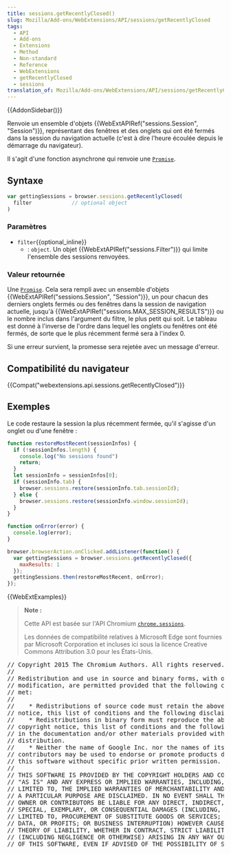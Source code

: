 ```yaml
---
title: sessions.getRecentlyClosed()
slug: Mozilla/Add-ons/WebExtensions/API/sessions/getRecentlyClosed
tags:
  - API
  - Add-ons
  - Extensions
  - Method
  - Non-standard
  - Reference
  - WebExtensions
  - getRecentlyClosed
  - sessions
translation_of: Mozilla/Add-ons/WebExtensions/API/sessions/getRecentlyClosed
---
```

{{AddonSidebar()}}

Renvoie un ensemble d'objets {{WebExtAPIRef("sessions.Session", "Session")}}, représentant des fenêtres et des onglets qui ont été fermés dans la session du navigation actuelle (c'est à dire l'heure écoulée depuis le démarrage du navigateur).

Il s'agit d'une fonction asynchrone qui renvoie une [`Promise`](/fr/docs/Web/JavaScript/Reference/Objets_globaux/Promise).

## Syntaxe

```js
var gettingSessions = browser.sessions.getRecentlyClosed(
  filter             // optional object
)
```

### Paramètres

- `filter`{{optional_inline}}
  - : `object`. Un objet {{WebExtAPIRef("sessions.Filter")}} qui limite l'ensemble des sessions renvoyées.

### Valeur retournée

Une [`Promise`](/fr/docs/Web/JavaScript/Reference/Objets_globaux/Promise). Cela sera rempli avec un ensemble d'objets {{WebExtAPIRef("sessions.Session", "Session")}}, un pour chacun des derniers onglets fermés ou des fenêtres dans la session de navigation actuelle, jusqu'à  {{WebExtAPIRef("sessions.MAX_SESSION_RESULTS")}} ou le nombre inclus dans l'argument du filtre, le plus petit qui soit. Le tableau est donné à l'inverse de l'ordre dans lequel les onglets ou fenêtres ont été fermés, de sorte que le plus récemment fermé sera à l'index 0.

Si une erreur survient, la promesse sera rejetée avec un message d'erreur.

## Compatibilité du navigateur

{{Compat("webextensions.api.sessions.getRecentlyClosed")}}

## Exemples

Le code restaure la session la plus récemment fermée, qu'il s'agisse d'un onglet ou d'une fenêtre :

```js
function restoreMostRecent(sessionInfos) {
  if (!sessionInfos.length) {
    console.log("No sessions found")
    return;
  }
  let sessionInfo = sessionInfos[0];
  if (sessionInfo.tab) {
    browser.sessions.restore(sessionInfo.tab.sessionId);
  } else {
    browser.sessions.restore(sessionInfo.window.sessionId);
  }
}

function onError(error) {
  console.log(error);
}

browser.browserAction.onClicked.addListener(function() {
  var gettingSessions = browser.sessions.getRecentlyClosed({
    maxResults: 1
  });
  gettingSessions.then(restoreMostRecent, onError);
});
```

{{WebExtExamples}}

> **Note :**
>
> Cette API est basée sur l'API Chromium [`chrome.sessions`](https://developer.chrome.com/extensions/sessions).
>
> Les données de compatibilité relatives à Microsoft Edge sont fournies par Microsoft Corporation et incluses ici sous la licence Creative Commons Attribution 3.0 pour les États-Unis.

<div class="hidden"><pre>// Copyright 2015 The Chromium Authors. All rights reserved.
//
// Redistribution and use in source and binary forms, with or without
// modification, are permitted provided that the following conditions are
// met:
//
//    * Redistributions of source code must retain the above copyright
// notice, this list of conditions and the following disclaimer.
//    * Redistributions in binary form must reproduce the above
// copyright notice, this list of conditions and the following disclaimer
// in the documentation and/or other materials provided with the
// distribution.
//    * Neither the name of Google Inc. nor the names of its
// contributors may be used to endorse or promote products derived from
// this software without specific prior written permission.
//
// THIS SOFTWARE IS PROVIDED BY THE COPYRIGHT HOLDERS AND CONTRIBUTORS
// "AS IS" AND ANY EXPRESS OR IMPLIED WARRANTIES, INCLUDING, BUT NOT
// LIMITED TO, THE IMPLIED WARRANTIES OF MERCHANTABILITY AND FITNESS FOR
// A PARTICULAR PURPOSE ARE DISCLAIMED. IN NO EVENT SHALL THE COPYRIGHT
// OWNER OR CONTRIBUTORS BE LIABLE FOR ANY DIRECT, INDIRECT, INCIDENTAL,
// SPECIAL, EXEMPLARY, OR CONSEQUENTIAL DAMAGES (INCLUDING, BUT NOT
// LIMITED TO, PROCUREMENT OF SUBSTITUTE GOODS OR SERVICES; LOSS OF USE,
// DATA, OR PROFITS; OR BUSINESS INTERRUPTION) HOWEVER CAUSED AND ON ANY
// THEORY OF LIABILITY, WHETHER IN CONTRACT, STRICT LIABILITY, OR TORT
// (INCLUDING NEGLIGENCE OR OTHERWISE) ARISING IN ANY WAY OUT OF THE USE
// OF THIS SOFTWARE, EVEN IF ADVISED OF THE POSSIBILITY OF SUCH DAMAGE.
</pre></div>
